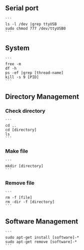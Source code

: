 ## Serial port

	```
	ls -l /dev |grep ttyUSB
	sudo chmod 777 /dev/ttyUSB0
	```

## System

	```
	free -m
	df -h
	ps -ef |grep [thread-name]
	kill -s 9 [PID]
	```

## Directory Management

### Check directory

	```
	cd ..
	cd [directory]
	ls
	```

### Make file

	```
	mkdir [directory]
	```

### Remove file

	```
	rm -f [file]
	rm -dir -f [directory]
	```

## Software Management

	```
	sudo apt-get install [software]-*
	sudo apt-get remove [software]-*
	```
